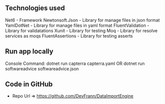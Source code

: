 ## Technologies used

Net6 - Framework
Newtonsoft.Json - Library for manage files in json format
YamlDotNet - Library for manage files in yaml format
FluentValidation - Library for validatations
Xunit - Library for testing
Moq - Library for resolve services as moqs
FluentAssertions - Library for testing asserts

## Run app locally
Console Command:
dotnet run capterra capterra.yaml
OR
dotnet run softwareadvice softwareadvice.json

## Code in GitHub
- Repo Url => https://github.com/DevFrann/DataImportEngine
